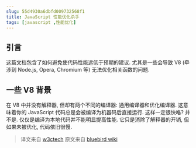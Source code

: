```yaml
---
slug: 55d4930a6dbfd009732568f1
title: JavaScript 性能优化杀手
tags: [javascript ,性能优化]
---
```


## 引言

这篇文档包含了如何避免使代码性能远低于预期的建议. 尤其是一些会导致 V8 (牵涉到 Node.js, Opera, Chromium 等) 无法优化相关函数的问题.

## 一些 V8 背景

在 V8 中并没有解释器, 但却有两个不同的编译器: 通用编译器和优化编译器. 这意味着你的 JavaScript 代码总是会被编译为机器码后直接运行. 这样一定很快咯? 并不是. 仅仅是编译为本地代码并不能明显提高性能. 它只是消除了解释器的开销, 但如果未被优化, 代码依旧很慢.

> 译文来自 [w3ctech](http://www.w3ctech.com/topic/1474)
原文来自 [bluebird wiki](https://github.com/petkaantonov/bluebird/wiki/Optimization-killers)
